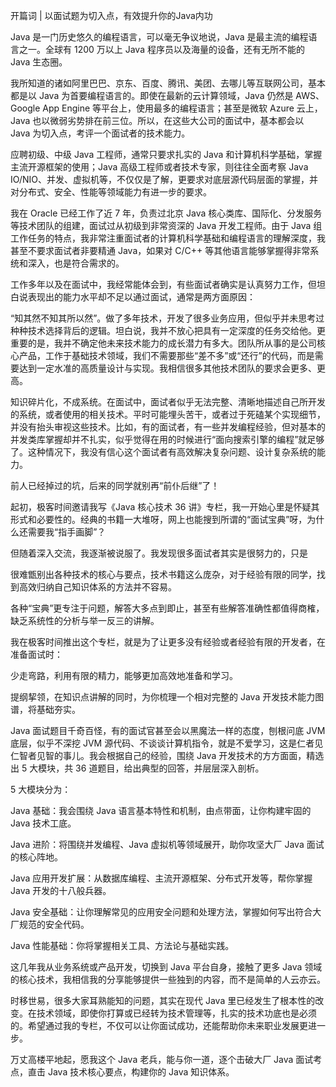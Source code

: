 开篇词 \| 以面试题为切入点，有效提升你的Java内功

Java 是一门历史悠久的编程语言，可以毫无争议地说，Java 是最主流的编程语言之一。全球有 1200 万以上 Java 程序员以及海量的设备，还有无所不能的 Java 生态圈。



我所知道的诸如阿里巴巴、京东、百度、腾讯、美团、去哪儿等互联网公司，基本都是以 Java 为首要编程语言的。即使在最新的云计算领域，Java 仍然是 AWS、Google App Engine 等平台上，使用最多的编程语言；甚至是微软 Azure 云上，Java 也以微弱劣势排在前三位。所以，在这些大公司的面试中，基本都会以 Java 为切入点，考评一个面试者的技术能力。



应聘初级、中级 Java 工程师，通常只要求扎实的 Java 和计算机科学基础，掌握主流开源框架的使用；Java 高级工程师或者技术专家，则往往全面考察 Java IO/NIO、并发、虚拟机等，不仅仅是了解，更要求对底层源代码层面的掌握，并对分布式、安全、性能等领域能力有进一步的要求。



我在 Oracle 已经工作了近 7 年，负责过北京 Java 核心类库、国际化、分发服务等技术团队的组建，面试过从初级到非常资深的 Java 开发工程师。由于 Java 组工作任务的特点，我非常注重面试者的计算机科学基础和编程语言的理解深度，我甚至不要求面试者非要精通 Java，如果对 C/C++ 等其他语言能够掌握得非常系统和深入，也是符合需求的。



工作多年以及在面试中，我经常能体会到，有些面试者确实是认真努力工作，但坦白说表现出的能力水平却不足以通过面试，通常是两方面原因：



“知其然不知其所以然”。做了多年技术，开发了很多业务应用，但似乎并未思考过种种技术选择背后的逻辑。坦白说，我并不放心把具有一定深度的任务交给他。更重要的是，我并不确定他未来技术能力的成长潜力有多大。团队所从事的是公司核心产品，工作于基础技术领域，我们不需要那些“差不多”或“还行”的代码，而是需要达到一定水准的高质量设计与实现。我相信很多其他技术团队的要求会更多、更高。



知识碎片化，不成系统。在面试中，面试者似乎无法完整、清晰地描述自己所开发的系统，或者使用的相关技术。平时可能埋头苦干，或者过于死磕某个实现细节，并没有抬头审视这些技术。比如，有的面试者，有一些并发编程经验，但对基本的并发类库掌握却并不扎实，似乎觉得在用的时候进行“面向搜索引擎的编程”就足够了。这种情况下，我没有信心这个面试者有高效解决复杂问题、设计复杂系统的能力。



前人已经掉过的坑，后来的同学就别再“前仆后继”了！



起初，极客时间邀请我写《Java 核心技术 36 讲》专栏，我一开始心里是怀疑其形式和必要性的。经典的书籍一大堆呀，网上也能搜到所谓的“面试宝典”呀，为什么还需要我“指手画脚”？



但随着深入交流，我逐渐被说服了。我发现很多面试者其实是很努力的，只是



很难甑别出各种技术的核心与要点，技术书籍这么庞杂，对于经验有限的同学，找到高效归纳自己知识体系的方法并不容易。



各种“宝典”更专注于问题，解答大多点到即止，甚至有些解答准确性都值得商榷，缺乏系统性的分析与举一反三的讲解。



我在极客时间推出这个专栏，就是为了让更多没有经验或者经验有限的开发者，在准备面试时：



少走弯路，利用有限的精力，能够更加高效地准备和学习。



提纲挈领，在知识点讲解的同时，为你梳理一个相对完整的 Java 开发技术能力图谱，将基础夯实。



Java 面试题目千奇百怪，有的面试官甚至会以黑魔法一样的态度，刨根问底 JVM 底层，似乎不深挖 JVM 源代码、不谈谈计算机指令，就是不爱学习，这是仁者见仁智者见智的事儿。我会根据自己的经验，围绕 Java 开发技术的方方面面，精选出 5 大模块，共 36 道题目，给出典型的回答，并层层深入剖析。



5 大模块分为：



Java 基础：我会围绕 Java 语言基本特性和机制，由点带面，让你构建牢固的 Java 技术工底。



Java 进阶：将围绕并发编程、Java 虚拟机等领域展开，助你攻坚大厂 Java 面试的核心阵地。



Java 应用开发扩展：从数据库编程、主流开源框架、分布式开发等，帮你掌握 Java 开发的十八般兵器。



Java 安全基础：让你理解常见的应用安全问题和处理方法，掌握如何写出符合大厂规范的安全代码。



Java 性能基础：你将掌握相关工具、方法论与基础实践。



这几年我从业务系统或产品开发，切换到 Java 平台自身，接触了更多 Java 领域的核心技术，我相信我的分享能够提供一些独到的内容，而不是简单的人云亦云。



时移世易，很多大家耳熟能知的问题，其实在现代 Java 里已经发生了根本性的改变。在技术领域，即使你打算或已经转为技术管理等，扎实的技术功底也是必须的。希望通过我的专栏，不仅可以让你面试成功，还能帮助你未来职业发展更进一步。



万丈高楼平地起，愿我这个 Java 老兵，能与你一道，逐个击破大厂 Java 面试考点，直击 Java 技术核心要点，构建你的 Java 知识体系。

